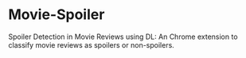 # Movie-Spoiler
Spoiler Detection in Movie Reviews using DL:  An Chrome extension to classify movie reviews as spoilers or non-spoilers.

